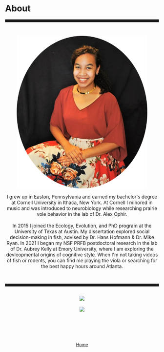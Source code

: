 <body>
		
<div class="container">
<div class="blurb">
<h1>About</h1>
<hr style="height:9px;color:#84949B"><br>

<p><center><img src="/images/kelly2.png" height="500"> </center></p>

<p style="text-align:center;font-size:110%">I grew up in Easton, Pennsylvania and earned my bachelor's degree at Cornell University in Ithaca, New York. At Cornell I minored in music and was introduced to neurobiology while researching prairie vole behavior in the lab of Dr. Alex Ophir. <br><br> In 2015 I joined the Ecology, Evolution, and PhD program at the University of Texas at Austin. My dissertation explored social decision-making in fish, advised by Dr. Hans Hofmann & Dr. Mike Ryan. In 2021 I began my NSF PRFB postdoctoral research in the lab of Dr. Aubrey Kelly at Emory University, where I am exploring the devleopmental origins of cognitive style. When I'm not taking videos of fish or rodents, you can find me playing the viola or searching for the best happy hours around Atlanta.</p>

<br>
<hr style="height:9px;color:#84949B"><br>

<center><img src="/images/Bigbend1.JPG" height="400"><br><br>
<center><img src="/images/Jack1.JPG" height="400">
	
<br/><br/>

	
<br><br><a href="../">Home</a>
